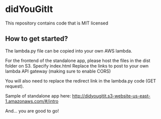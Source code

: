 # didYouGitIt
This repository contains code that is MIT licensed

## How to get started?
The lambda.py file can be copied into your own AWS lambda.

For the frontend of the standalone app, please host the files in the dist folder on S3.
Specify index.html
Replace the links to post to your own lambda API gateway (making sure to enable CORS)

You will also need to replace the redirect link in the lambda.py code (GET request).

Sample of standalone app here: http://didyougitit.s3-website-us-east-1.amazonaws.com/#/intro

And... you are good to go!